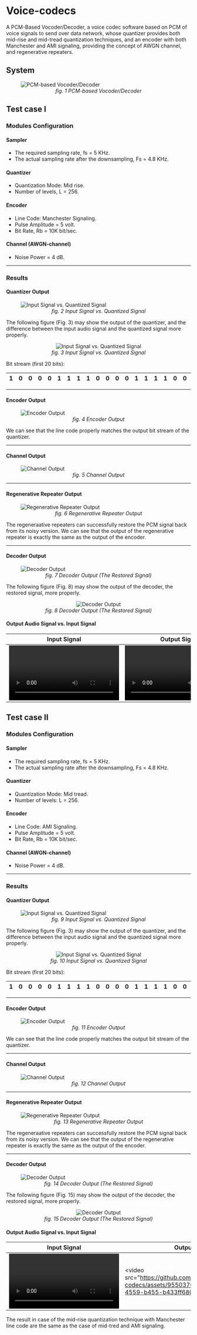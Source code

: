 # Voice-codecs
A PCM-Based Vocoder/Decoder, a voice codec software based on PCM of voice signals to send over data network, whose quantizer provides both mid-rise and mid-tread quantization techniques, and an encoder with both Manchester and AMI signaling, providing the concept of AWGN channel, and regenerative repeaters.

## System

<figure>
<img src = "./figures/pcm-based-vocoder-decoder.png" title="PCM-based Vocoder/Decoder">
<figcaption align="center"><i>fig. 1 PCM-based Vocoder/Decoder</i></figcaption>
</figure>

## Test case I
### Modules Configuration
#### Sampler
- The required sampling rate, fs = 5 KHz.
- The actual sampling rate after the downsampling, Fs = 4.8 KHz.

#### Quantizer
- Quantization Mode: Mid rise.
- Number of levels, L = 256.

#### Encoder
- Line Code: Manchester Signaling.
- Pulse Amplitude = 5 volt.
- Bit Rate, Rb = 10K bit/sec.

#### Channel (AWGN-channel)
- Noise Power = 4 dB.
---
### Results
#### Quantizer Output

<figure>
<img src = ".\figures\Midrise_Manchester,Fs=2.8k, L=256, Rb=10k, n=100, N0=4\input_sig_vs_quantized_sig.png" title="Input Signal vs. Quantized Signal">
<figcaption Align="center"><i>fig. 2 Input Signal vs. Quantized Signal</i></figcaption>
</figure>


The following figure (Fig. 3) may show the output of the quantizer, and the difference between the input audio signal and the quantized signal more properly.


<figure align="center">
<img src = ".\figures\Midrise_Manchester,Fs=2.8k, L=256, Rb=10k, n=100, N0=4\input_sig_vs_quantized_sig_2.png" title="Input Signal vs. Quantized Signal">
<figcaption Align="center"><i>fig. 3 Input Signal vs. Quantized Signal</i></figcaption>
</figure>


Bit stream (first 20 bits):

| 1 | 0 | 0 | 0 | 0 | 1 | 1 | 1 | 1 | 0 | 0 | 0 | 0 | 1 | 1 | 1 | 1 | 0 | 0 | 0 |
|-|-|-|-|-|-|-|-|-|-|-|-|-|-|-|-|-|-|-|-|
---
#### Encoder Output
<figure>
<img src = ".\figures\Midrise_Manchester,Fs=2.8k, L=256, Rb=10k, n=100, N0=4\Encoder_output.png" title="Encoder Output">
<figcaption Align="center"><i>fig. 4 Encoder Output</i></figcaption>
</figure>


We can see that the line code properly matches the output bit stream of the quantizer.

---

#### Channel Output

<figure>
<img src = ".\figures\Midrise_Manchester,Fs=2.8k, L=256, Rb=10k, n=100, N0=4\Channel_output.png" title="Channel Output">
<figcaption Align="center"><i>fig. 5 Channel Output</i></figcaption>
</figure>

---

#### Regenerative Repeater Output

<figure>
<img src = ".\figures\Midrise_Manchester,Fs=2.8k, L=256, Rb=10k, n=100, N0=4\Regenerative_Repeater_output.png" title="Regenerative Repeater Output">
<figcaption Align="center"><i>fig. 6 Regenerative Repeater Output</i></figcaption>
</figure>


The regeneraative repeaters can successfully restore the PCM signal back from its noisy version. We can see that the output of the regenerative repeater is exactly the same as the output of the encoder.

---

#### Decoder Output

<figure>
<img src = ".\figures\Midrise_Manchester,Fs=2.8k, L=256, Rb=10k, n=100, N0=4\Decoder_output.png" title="Decoder Output">
<figcaption Align="center"><i>fig. 7 Decoder Output (The Restored Signal)</i></figcaption>
</figure>


The following figure (Fig. 8) may show the output of the decoder, the restored signal, more properly.

<figure Align = "center">
<img src = ".\figures\Midrise_Manchester,Fs=2.8k, L=256, Rb=10k, n=100, N0=4\Decoder_output_2.png" title="Decoder Output">
<figcaption Align="center"><i>fig. 8 Decoder Output (The Restored Signal)</i></figcaption>
</figure>

#### Output Audio Signal vs. Input Signal
| Input Signal | Output Signal |
| --- | --- |
| <video src="https://github.com/MoEssamKhattab/Voice-codecs/assets/95503706/f959a054-01f9-4a81-9f4e-97de8766b173"> | <video src="https://github.com/MoEssamKhattab/Voice-codecs/assets/95503706/ff339c19-6f3f-4764-83cd-0848ab8b36d0"> |

## Test case II
### Modules Configuration
#### Sampler
- The required sampling rate, fs = 5 KHz.
- The actual sampling rate after the downsampling, Fs = 4.8 KHz.

#### Quantizer
- Quantization Mode: Mid tread.
- Number of levels: L = 256.

#### Encoder
- Line Code: AMI Signaling.
- Pulse Amplitude = 5 volt.
- Bit Rate, Rb = 10K bit/sec.

#### Channel (AWGN-channel)
- Noise Power = 4 dB.
---
### Results
#### Quantizer Output

<figure>
<img src = ".\figures\Midtread_AMI, Fs=2.8k, L=256, Rb=10k, n=100, N0=4\input_sig_vs_quantized_sig.png" title="Input Signal vs. Quantized Signal">
<figcaption Align="center"><i>fig. 9 Input Signal vs. Quantized Signal</i></figcaption>
</figure>


The following figure (Fig. 3) may show the output of the quantizer, and the difference between the input audio signal and the quantized signal more properly.


<figure align="center">
<img src = ".\figures\Midtread_AMI, Fs=2.8k, L=256, Rb=10k, n=100, N0=4\input_sig_vs_quantized_sig_2.png" title="Input Signal vs. Quantized Signal">
<figcaption Align="center"><i>fig. 10 Input Signal vs. Quantized Signal</i></figcaption>
</figure>


Bit stream (first 20 bits):

| 1 | 0 | 0 | 0 | 0 | 1 | 1 | 1 | 1 | 0 | 0 | 0 | 0 | 1 | 1 | 1 | 1 | 0 | 0 | 0 |
|-|-|-|-|-|-|-|-|-|-|-|-|-|-|-|-|-|-|-|-|
---
#### Encoder Output
<figure>
<img src = ".\figures\Midtread_AMI, Fs=2.8k, L=256, Rb=10k, n=100, N0=4\Encoder_output.png" title="Encoder Output">
<figcaption Align="center"><i>fig. 11 Encoder Output</i></figcaption>
</figure>


We can see that the line code properly matches the output bit stream of the quantizer.

---

#### Channel Output

<figure>
<img src = ".\figures\Midtread_AMI, Fs=2.8k, L=256, Rb=10k, n=100, N0=4\Channel_output.png" title="Channel Output">
<figcaption Align="center"><i>fig. 12 Channel Output</i></figcaption>
</figure>

---

#### Regenerative Repeater Output

<figure>
<img src = ".\figures\Midtread_AMI, Fs=2.8k, L=256, Rb=10k, n=100, N0=4\Regenerative_Repeater_output.png" title="Regenerative Repeater Output">
<figcaption Align="center"><i>fig. 13 Regenerative Repeater Output</i></figcaption>
</figure>


The regeneraative repeaters can successfully restore the PCM signal back from its noisy version. We can see that the output of the regenerative repeater is exactly the same as the output of the encoder.

---

#### Decoder Output

<figure>
<img src = ".\figures\Midtread_AMI, Fs=2.8k, L=256, Rb=10k, n=100, N0=4\Decoder_output.png" title="Decoder Output">
<figcaption Align="center"><i>fig. 14 Decoder Output (The Restored Signal)</i></figcaption>
</figure>


The following figure (Fig. 15) may show the output of the decoder, the restored signal, more properly.

<figure Align = "center">
<img src = ".\figures\Midtread_AMI, Fs=2.8k, L=256, Rb=10k, n=100, N0=4\Decoder_output_2.png" title="Decoder Output">
<figcaption Align="center"><i>fig. 15 Decoder Output (The Restored Signal)</i></figcaption>
</figure>

#### Output Audio Signal vs. Input Signal
| Input Signal | Output Signal |
| --- | --- |
| <video src="https://github.com/MoEssamKhattab/Voice-codecs/assets/95503706/f959a054-01f9-4a81-9f4e-97de8766b173"> | <video src="https://github.com/MoEssamKhattab/Voice-codecs/assets/95503706/ca91115c-302a-4559-b455-b433ff680e81" |


The result in case of the mid-rise quantization technique with Manchester line code are the same as the case of mid-tred and AMI signaling.
